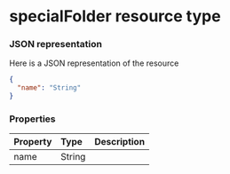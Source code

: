 # specialFolder resource type



### JSON representation

Here is a JSON representation of the resource

```json
{
  "name": "String"
}

```
### Properties
| Property	   | Type	|Description|
|:---------------|:--------|:----------|
|name|String||

<!-- uuid: 5239dd23-f855-448e-b61b-97e52c8eeb8b
2015-10-09 18:28:48 UTC -->